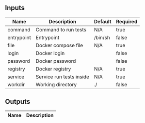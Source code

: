 <!-- markdownlint-disable -->
## Inputs

| Name | Description | Default | Required |
|------|-------------|---------|----------|
| command | Command to run tests | N/A | true |
| entrypoint | Entrypoint | /bin/sh | false |
| file | Docker compose file | N/A | true |
| login | Docker login |  | false |
| password | Docker password |  | false |
| registry | Docker registry | N/A | true |
| service | Service run tests inside | N/A | true |
| workdir | Working directory | ./ | false |

## Outputs

| Name | Description |
|------|-------------|
<!-- markdownlint-restore -->
